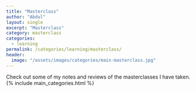 ```yaml
---
title: "Masterclass"
author: "Abdul"
layout: single
excerpt: "Masterclass"
category: masterclass
categories:
  - learning
permalink: /categories/learning/masterclass/
header:
  image: "/assets/images/categories/main-masterclass.jpg"
---
```

Check out some of my notes and reviews of the masterclasses I have taken.
{% include main_categories.html %}
